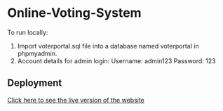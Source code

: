 # Online-Voting-System

To run locally:

1. Import voterportal.sql file into a database named voterportal in phpmyadmin.
2. Account details for admin login:
   Username: admin123
   Password: 123

## Deployment

[Click here to see the live version of the website](http://18.183.209.21:8000/Online-Voting-System/)
